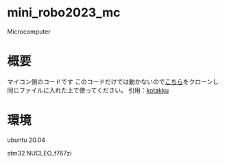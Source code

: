 # mini_robo2023_mc
Microcomputer

# 概要
マイコン側のコードです
このコードだけでは動かないので[こちら](https://github.com/Kotakku/ros2mbed)をクローンし同じファイルに入れた上で使ってください。
引用：[kotakku](https://github.com/Kotakku)

# 環境
ubuntu 20.04


stm32 NUCLEO_f767zi
